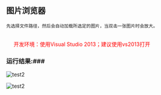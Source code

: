 ## 图片浏览器 ##

	先选择文件路径，然后会自动加载所选定的图片，当双击一张图片时会放大。

<div style="color:red"><br/>
&nbsp;&nbsp;&nbsp;&nbsp;&nbsp;开发环境：使用Visual Studio 2013；建议使用vs2013打开
</div>


### 运行结果:###


![test2](http://ww3.sinaimg.cn/mw690/b0c67581gw1ek424rm7p9j20o70f8aeu.jpg)

![test2](http://ww2.sinaimg.cn/mw690/b0c67581gw1ek424vsviyj21070kqaf0.jpg)
